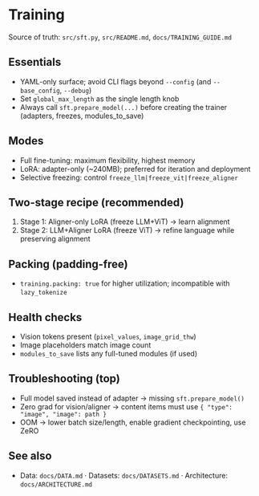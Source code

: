 # Training

Source of truth: `src/sft.py`, `src/README.md`, `docs/TRAINING_GUIDE.md`

## Essentials
- YAML-only surface; avoid CLI flags beyond `--config` (and `--base_config`, `--debug`)
- Set `global_max_length` as the single length knob
- Always call `sft.prepare_model(...)` before creating the trainer (adapters, freezes, modules_to_save)

## Modes
- Full fine-tuning: maximum flexibility, highest memory
- LoRA: adapter-only (~240MB); preferred for iteration and deployment
- Selective freezing: control `freeze_llm|freeze_vit|freeze_aligner`

## Two-stage recipe (recommended)
1) Stage 1: Aligner-only LoRA (freeze LLM+ViT) → learn alignment
2) Stage 2: LLM+Aligner LoRA (freeze ViT) → refine language while preserving alignment

## Packing (padding-free)
- `training.packing: true` for higher utilization; incompatible with `lazy_tokenize`

## Health checks
- Vision tokens present (`pixel_values`, `image_grid_thw`)
- Image placeholders match image count
- `modules_to_save` lists any full-tuned modules (if used)

## Troubleshooting (top)
- Full model saved instead of adapter → missing `sft.prepare_model()`
- Zero grad for vision/aligner → content items must use `{ "type": "image", "image": path }`
- OOM → lower batch size/length, enable gradient checkpointing, use ZeRO

## See also
- Data: `docs/DATA.md`  ·  Datasets: `docs/DATASETS.md`  ·  Architecture: `docs/ARCHITECTURE.md`
